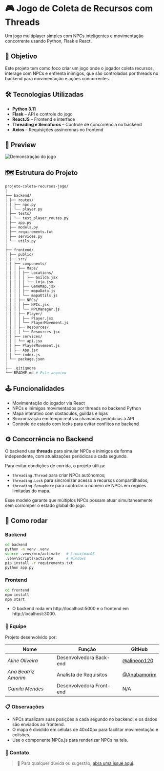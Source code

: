 # 🎮 Jogo de Coleta de Recursos com Threads

Um jogo multiplayer simples com NPCs inteligentes e movimentação concorrente usando Python, Flask e React.

## 📌 Objetivo

Este projeto tem como foco criar um jogo onde o jogador coleta recursos, interage com NPCs e enfrenta inimigos, que são controlados por threads no backend para movimentação e ações concorrentes.

## 🛠️ Tecnologias Utilizadas

- **Python 3.11**
- **Flask** – API e controle do jogo
- **ReactJS** – Frontend e interface
- **Threading e Semáforos** – Controle de concorrência no backend
- **Axios** – Requisições assíncronas no frontend

## 📸 Preview

![Demonstração do jogo](./assets/demo.gif)

## 🗺️ Estrutura do Projeto
```bash
projeto-coleta-recursos-jogo/
│
├── backend/
│ ├── routes/
│ │ ├── npc.py
│ │ └── player.py
│ ├── tests/
│ │ └── test_player_routes.py
│ ├── app.py
│ ├── models.py
│ ├── requirements.txt
│ ├── services.py
│ └── utils.py
│
├── frontend/
│ ├── public/
│ ├── src/
│ │ ├── components/
│ │ │ ├── Maps/
│ │ │ │ ├── Locations/
│ │ │ │ │ ├── Guilda.jsx
│ │ │ │ │ └── Loja.jsx
│ │ │ │ ├── GameMap.jsx
│ │ │ │ ├── mapaData.js
│ │ │ │ └── mapaUtils.js
│ │ │ ├── NPCs/
│ │ │ │ ├── NPCs.jsx
│ │ │ │ └── NPCManager.js
│ │ │ ├── Player/
│ │ │ │ ├── Player.jsx
│ │ │ │ └── PlayerMovement.js
│ │ │ ├── Resources/
│ │ │ │ └── Resources.jsx
│ │ ├── services/
│ │ │ └── api.jsx
│ │ ├── PlayerMovement.js
│ │ ├── App.jsx
│ │ └── index.js
│ └── package.json
│
├── .gitignore
└── README.md # Este arquivo
```

## 🕹️ Funcionalidades

- Movimentação do jogador via React
- NPCs e inimigos movimentados por threads no backend Python
- Mapa interativo com obstáculos, guildas e lojas
- Sincronização em tempo real via chamadas periódicas à API
- Controle de estado com locks para evitar conflitos no backend

## ⚙️ Concor­rência no Backend

O backend usa **threads** para simular NPCs e inimigos de forma independente, com atualizações periódicas a cada segundo. 

Para evitar condições de corrida, o projeto utiliza:

- `threading.Thread` para criar NPCs autônomos;
- `threading.Lock` para sincronizar acesso a recursos compartilhados;
- `threading.Semaphore` para controlar o número de NPCs em regiões limitadas do mapa.

Esse modelo garante que múltiplos NPCs possam atuar simultaneamente sem corromper o estado global do jogo.

## 🚀 Como rodar

### Backend

```bash
cd backend
python -m venv .venv
source .venv/bin/activate   # Linux/macOS
.venv\Scripts\activate      # Windows
pip install -r requirements.txt
python app.py
```

### Frontend
```bash
cd frontend
npm install
npm start
```
- O backend roda em http://localhost:5000 e o frontend em http://localhost:3000.

### 👥 Equipe

Projeto desenvolvido por:

| Nome                  | Função                     | GitHub                                       |
|-----------------------|----------------------------|----------------------------------------------|
| *Aline Oliveira*      | Desenvolvedora Back-end    | [@alineop120](https://github.com/alineop120) |
| *Ana Beatriz Amorim*  | Analista de Requisitos     | [@Anabamorim](https://github.com/Anabamorim) |
| *Camila Mendes*       | Desenvolvedora Front-end   | N/A                                          |

### 📋 Observações

- NPCs atualizam suas posições a cada segundo no backend, e os dados são enviados ao frontend.
- O mapa é dividido em células de 40x40px para facilitar movimentação e colisões.
- Use o componente NPCs.js para renderizar NPCs na tela.

### 🤝 Contato

> 📌 Para qualquer dúvida ou sugestão, [abra uma issue aqui](https://github.com/SEU_REPOSITORIO/issues).